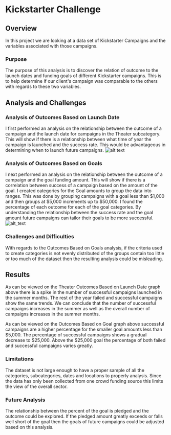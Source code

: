 # Kickstarter Challenge

## Overview

In this project we are looking at a data set of Kickstarter Campaigns and the variables associated with those campaigns.
### Purpose
The purpose of this analysis is to discover the relation of outcome to the launch dates and funding goals of different Kickstarter campaigns.  This is to help determine if our client's campaign was comparable to the others with regards to these two variables.

## Analysis and Challenges

### Analysis of Outcomes Based on Launch Date
I first performed an analysis on the relationship between the outcome of a campaign and the launch date for campaigns in the Theater subcategory.  This will show if there is a relationship between what time of year the campaign is launched and the success rate.  This would be advantageous in determining when to launch future campaigns.
![alt text](https://github.com/bweirich/kickstarter-challenge/blob/main/Theater_Outcomes_vs_Launch.png)
### Analysis of Outcomes Based on Goals
I next performed an analysis on the relationship between the outcome of a campaign and the goal funding amount.  This will show if there is a correlation between success of a campaign based on the amount of the goal.  I created categories for the Goal amounts to group the data into ranges.  This was done by grouping campaigns with a goal less than $1,000 and then groups at $5,000 increments up to $50,000.  I found the percentage of each outcome for each of the goal categories.  By understanding the relationship between the success rate and the goal amount future campaigns can tailor their goals to be more successful.
![alt_text](https://github.com/bweirich/kickstarter-challenge/blob/main/Outcomes_vs_Goals.png)
### Challenges and Difficulties
With regards to the Outcomes Based on Goals analysis, if the criteria used to create categories is not evenly distributed of the groups contain too little or too much of the dataset then the resulting analysis could be misleading.  

## Results
As can be viewed on the Theater Outcomes Based on Launch Date graph above there is a spike in the number of successful campaigns launched in the summer months.  The rest of the year failed and successful campaigns show the same trends.  We can conclude that the number of successful campaigns increases in the summer as well as the overall number of campaigns increases in the summer months.

As can be viewed on the Outcomes Based on Goal graph above successful campaigns are a higher percentage for the smaller goal amounts less than $5,000.  The percentage of successful campaigns shows a gradual decrease to $25,000.  Above the $25,000 goal the percentage of both failed and successful campaigns varies greatly. 
### Limitations
The dataset is not large enough to have a proper sample of all the categories, subcategories, dates and locations to properly analysis.  Since the data has only been collected from one crowd funding source this limits the view of the overall sector.

### Future Analysis
The relationship between the percent of the goal is pledged and the outcome could be explored.  If the pledged amount greatly exceeds or falls well short of the goal then the goals of future campaigns could be adjusted based on this analysis.  
